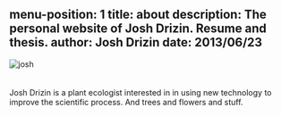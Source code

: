 menu-position: 1
title: about
description: The personal website of Josh Drizin. Resume and thesis.
author: Josh Drizin
date: 2013/06/23
---
<img alt="josh" class="img-right" src="/images/about/josh_field.jpg" />
<br /><br /><br />
Josh Drizin is a plant ecologist interested in in using new technology to improve the scientific process. And trees and flowers and stuff. 

<br /><br /><br /><br /><br /><br /><br /><br /><br /><br /><br /><br /><br /><br /><br /><br /><br /><br /><br /><br /><br /><br /><br /><br /><br /><br /><br /><br /><br /><br />
